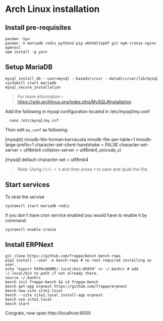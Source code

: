 # Arch Linux installation

## Install pre-requisites

```shell
pacman -Syu
pacman -S mariadb redis python2-pip wkhtmltopdf git npm cronie nginx openssl
npm install -g yarn
```

## Setup MariaDB

```shell
mysql_install_db --user=mysql --basedir=/usr --datadir=/var/lib/mysql
systemctl start mariadb
mysql_secure_installation
```

>For more information - https://wiki.archlinux.org/index.php/MySQL#Installation

Add the following in mysql configuration located in /etc/mysql/my.conf

```shell
  nano /etc/mysql/my.cnf
```
Then edit `my.conf` as following:

  [mysqld]
  innodb-file-format=barracuda
  innodb-file-per-table=1
  innodb-large-prefix=1
  character-set-client-handshake = FALSE
  character-set-server = utf8mb4
  collation-server = utf8mb4_unicode_ci

  [mysql]
  default-character-set = utf8mb4

>Note: Using `Ctrl + X` and then press `Y` to save and qiute the file.

## Start services

To strat the servise

```shell
systemctl start mariadb redis
```

 if you don't have cron service enabled you would have to enable it by command:

```shell
systemctl enable cronie
```

## Install ERPNext

```shell
git clone https://github.com/frappe/bench bench-repo
pip2 install --user -e bench-repo # no root required installing as user.
echo "export PATH=$HOME/.local/bin:$PATH" >> ~/.bashrc # add ~/.local/bin to path if not already there.
source ~/.bashrc
bench init frappe-bench && cd frappe-bench
bench get-app erpnext https://github.com/frappe/erpnext
bench new-site site1.local
bench --site site1.local install-app erpnext
bench use site1.local
bench start
```

Congrats, now open http://localhost:8000 